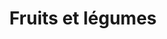 ---
title: "Fruits et légumes"
url: /marseille/fruits-et-legumes-boulevard-charles-moretti/
shop: légumes
---